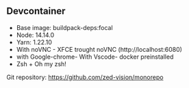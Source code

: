 ## Devcontainer

- Base image: buildpack-deps:focal
- Node: 14.14.0
- Yarn: 1.22.10
- With noVNC - XFCE trought noVNC (http://localhost:6080)
- with Google-chrome- With Vscode- docker preinstalled
- Zsh + Oh my zsh!

Git repository: https://github.com/zed-vision/monorepo
